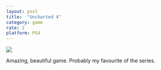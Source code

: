 ```yaml
---
layout: post
title:  "Uncharted 4"
category: game
rate: 2
platform: PS4
---
```


[![](http://rmlewisuk.s3.amazonaws.com/uncharted.jpg)](http://rmlewisuk.s3.amazonaws.com/uncharted.jpg)

Amazing, beautiful game. Probably my favourite of the series.


